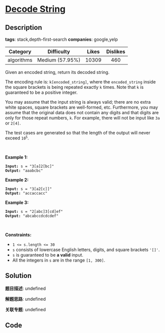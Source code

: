 # [Decode String](https://leetcode.com/problems/decode-string/description/)

## Description

**tags**: stack,depth-first-search
**companies**: google,yelp

| Category | Difficulty | Likes | Dislikes |
| :------: | :--------: | :---: | :------: |
| algorithms | Medium (57.95%) | 10309 | 460 |

<p>Given an encoded string, return its decoded string.</p>

<p>The encoding rule is: <code>k[encoded_string]</code>, where the <code>encoded_string</code> inside the square brackets is being repeated exactly <code>k</code> times. Note that <code>k</code> is guaranteed to be a positive integer.</p>

<p>You may assume that the input string is always valid; there are no extra white spaces, square brackets are well-formed, etc. Furthermore, you may assume that the original data does not contain any digits and that digits are only for those repeat numbers, <code>k</code>. For example, there will not be input like <code>3a</code> or <code>2[4]</code>.</p>

<p>The test cases are generated so that the length of the output will never exceed <code>10<sup>5</sup></code>.</p>

<p>&nbsp;</p>
<p><strong class="example">Example 1:</strong></p>

<pre><code><strong>Input:</strong> s = &quot;3[a]2[bc]&quot;
<strong>Output:</strong> &quot;aaabcbc&quot;</code></pre>

<p><strong class="example">Example 2:</strong></p>

<pre><code><strong>Input:</strong> s = &quot;3[a2[c]]&quot;
<strong>Output:</strong> &quot;accaccacc&quot;</code></pre>

<p><strong class="example">Example 3:</strong></p>

<pre><code><strong>Input:</strong> s = &quot;2[abc]3[cd]ef&quot;
<strong>Output:</strong> &quot;abcabccdcdcdef&quot;</code></pre>

<p>&nbsp;</p>
<p><strong>Constraints:</strong></p>

<ul>
	<li><code>1 &lt;= s.length &lt;= 30</code></li>
	<li><code>s</code> consists of lowercase English letters, digits, and square brackets <code>&#39;[]&#39;</code>.</li>
	<li><code>s</code> is guaranteed to be <strong>a valid</strong> input.</li>
	<li>All the integers in <code>s</code> are in the range <code>[1, 300]</code>.</li>
</ul>



## Solution

**题目描述**: undefined

**解题思路**: undefined

**关联专题**: undefined

## Code